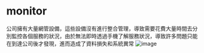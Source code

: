 # monitor
公司擁有大量網管設備，這些設備沒有進行整合管理，導致需要花費大量時間去分別監控各個服務的狀況，由於無法即時透過手機了解服務狀況，導致許多問題只能在到達公司後才發現，進而造成了資料損失和系統異常
![image](https://github.com/linda-owo-github/monitor/assets/66786888/1db4b970-8967-405f-9e88-5ede738f7aca)







